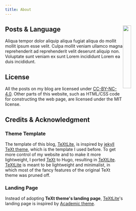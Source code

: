 ```yaml
---
title: About
---
```



## Posts & Language  <img src="https://img.yongfu.name/assets/images/me-about.png" style="width:23%;float:right;"/>

Aliqua tempor dolor aliquip aliqua fugiat aliqua do mollit mollit ipsum esse
velit. Culpa mollit veniam ullamco magna reprehenderit ad reprehenderit velit
deserunt aliquip non. Voluptate sunt veniam ex sunt Lorem incididunt Lorem ea
duis incididunt.

## License

All the posts on my blog are licensed under <a rel="license"
href="http://creativecommons.org/licenses/by-nc/4.0/">CC-BY-NC-4.0</a>. Other
parts of this website, such as HTML/CSS code for constructing the web page, are
licensed under the MIT license.


## Credits & Acknowledgment

### Theme Template

The template of this blog, [TeXtLite][TeXtLite], is inspired by [jekyll TeXt
theme][TeXt], which is the template I used before. To get more control of my
website and to make it more lightweight, I ported [TeXt][TeXt] to Hugo,
resulting in [TeXtLite][TeXtLite]. [TeXtLite][TeXtLite] is meant to be
lightweight and minimalist, in which most of the fancy features of the original
TeXt theme was pruned off.

[TeXt]: https://github.com/kitian616/jekyll-TeXt-theme
[TeXtLite]: https://github.com/liao961120/TeXtLite

### Landing Page

Instead of adopting **TeXt theme's landing page**, [TeXtLite][TeXtLite]'s
landing page is inspired by [Academic theme](https://academic-demo.netlify.app).
